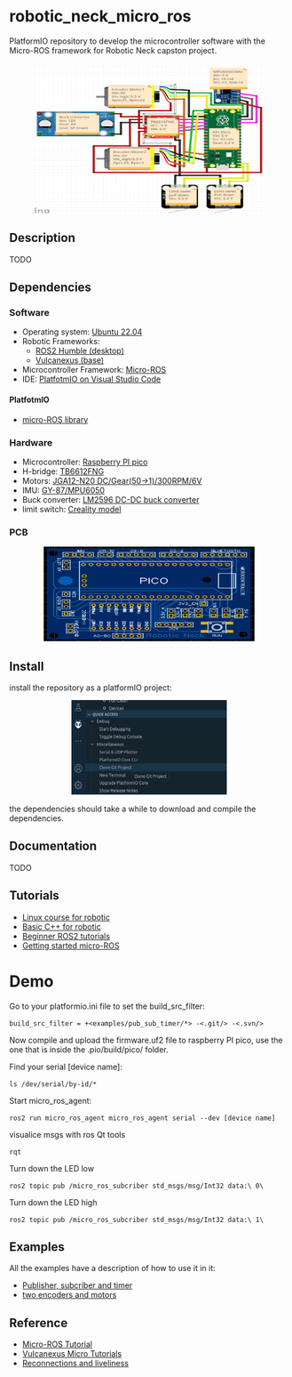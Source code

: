 # robotic_neck_micro_ros
PlatformIO repository to develop the microcontroller software with the Micro-ROS framework for Robotic Neck capston project.

<p align="center">
  <img width="420" height="270" src="/docs/imgs/circuito.png">
</p>

## Description
TODO

## Dependencies
### Software
* Operating system: [Ubuntu 22.04](https://ubuntu.com/tutorials/install-ubuntu-desktop#1-overview)
* Robotic Frameworks:
  * [ROS2 Humble (desktop)](https://docs.ros.org/en/humble/Installation/Ubuntu-Install-Debians.html)
  * [Vulcanexus (base)](https://docs.vulcanexus.org/en/humble/rst/installation/linux_binary_installation.html)
* Microcontroller Framework: [Micro-ROS](https://micro.ros.org)
* IDE: [PlatfotmIO on Visual Studio Code](https://platformio.org/install/ide?install=vscode)

#### PlatfotmIO
* [micro-ROS library](https://github.com/micro-ROS/micro_ros_platformio)

### Hardware
* Microcontroller: [Raspberry PI pico](https://es.aliexpress.com/item/1005005492271193.html?spm=a2g0o.detail.0.0.a300BYAXBYAXSc&gps-id=pcDetailTopMoreOtherSeller&scm=1007.40000.327270.0&scm_id=1007.40000.327270.0&scm-url=1007.40000.327270.0&pvid=80bd1aaa-1118-4132-9205-e19beda6f5bd&_t=gps-id:pcDetailTopMoreOtherSeller,scm-url:1007.40000.327270.0,pvid:80bd1aaa-1118-4132-9205-e19beda6f5bd,tpp_buckets:668%232846%238109%231935&pdp_npi=4%40dis%21CLP%213505%213505.0%21%21%213.95%21%21%40210324a716916205231051502e6731%2112000033294465105%21rec%21CL%21%21A&search_p4p_id=202308091535231367361898504487695602_0)
* H-bridge: [TB6612FNG](https://es.aliexpress.com/item/32804187775.html?pdp_npi=2%40dis%21CLP%21CLP470%21CLP444%21%21%21%21%21%40210324a716916203262676043e6731%2112000034258280910%21btf&_t=pvid%3Aa1d9a860-e94b-40b5-a4a7-1f11fbd09405&afTraceInfo=32804187775__pc__pcBridgePPC__xxxxxx__1691620326&spm=a2g0o.ppclist.product.mainProduct&gatewayAdapt=glo2esp)
* Motors: [JGA12-N20 DC/Gear(50->1)/300RPM/6V](https://www.amazon.com/JGA12-N20-Motor-Speed-Encoder-3000rpm/dp/B0C2V9QTJ2?th=1)
* IMU: [GY-87/MPU6050](https://es.aliexpress.com/item/1005005002758134.html?spm=a2g0o.productlist.main.31.2ce07181negliP&algo_pvid=87703ceb-05fc-443c-8466-862c884f6110&aem_p4p_detail=2023080815300810421502957714640017224522&algo_exp_id=87703ceb-05fc-443c-8466-862c884f6110-15&pdp_npi=4%40dis%21CLP%213918%213016.0%21%21%214.43%21%21%40210318b816915338088023396e2036%2112000031310085612%21sea%21CL%210%21A&curPageLogUid=CLX3FBmFSdhz&search_p4p_id=2023080815300810421502957714640017224522_16)
* Buck converter: [LM2596 DC-DC buck converter](https://es.aliexpress.com/item/1005004354573123.html?srcSns=sns_WhatsApp&spreadType=socialShare&bizType=ProductDetail&social_params=21155296584&aff_fcid=4f77adf0b9d74611a75504fb32662668-1697222479272-08118-_m06AhcS&tt=MG&aff_fsk=_m06AhcS&aff_platform=default&sk=_m06AhcS&aff_trace_key=4f77adf0b9d74611a75504fb32662668-1697222479272-08118-_m06AhcS&shareId=21155296584&businessType=ProductDetail&platform=AE&terminal_id=5a85732ff3724ddcb8680d0a8952b024&afSmartRedirect=y)
* limit switch: [Creality model](https://es.aliexpress.com/item/1005001834951972.html?spm=a2g0o.productlist.main.9.3894oUWRoUWROB&algo_pvid=c2cab6e0-5eae-4ec9-9755-b381f5ca6279&aem_p4p_detail=202310131148017729036743569600004645563&algo_exp_id=c2cab6e0-5eae-4ec9-9755-b381f5ca6279-4&pdp_npi=4%40dis%21CLP%211489%211344.0%21%21%211.54%21%21%402103244b16972228814054994e172b%2112000017795457109%21sea%21CL%210%21AB&curPageLogUid=cORvOKONY65a&search_p4p_id=202310131148017729036743569600004645563_5)

### PCB

<p align="center">
  <img width="380" height="170" src="/docs/imgs/PCB.png">
</p>

## Install
install the repository as a platformIO project:

<p align="center">
  <img width="280" height="170" src="/docs/imgs/git_clone_pio.png">
</p>

the dependencies should take a while to download and compile the dependencies.

## Documentation
TODO

## Tutorials
* [Linux course for robotic](https://app.theconstructsim.com/courses/linux-for-robotics-40/)
* [Basic C++ for robotic](https://app.theconstructsim.com/courses/59)
* [Beginner ROS2 tutorials](https://docs.ros.org/en/humble/Tutorials/Beginner-CLI-Tools.html)
* [Getting started micro-ROS](https://docs.vulcanexus.org/en/humble/rst/microros_documentation/getting_started/getting_started.html)


# Demo
Go to your platformio.ini file to set the build_src_filter:
```
build_src_filter = +<examples/pub_sub_timer/*> -<.git/> -<.svn/>
```
Now compile and upload the firmware.uf2 file to raspberry PI pico, use the one that is inside the .pio/build/pico/ folder.

Find your serial [device name]:
```
ls /dev/serial/by-id/*
```
Start micro_ros_agent:
```
ros2 run micro_ros_agent micro_ros_agent serial --dev [device name]
```
visualice msgs with ros Qt tools
```
rqt 
```
Turn down the LED low
```
ros2 topic pub /micro_ros_subcriber std_msgs/msg/Int32 data:\ 0\
```
Turn down the LED high
```
ros2 topic pub /micro_ros_subcriber std_msgs/msg/Int32 data:\ 1\
```

## Examples
All the examples have a description of how to use it in it:
* [Publisher, subcriber and timer](/src/examples/pub_sub_timer/main.cpp)
* [two encoders and motors](/src/examples/two_enc_motor/main.cpp)

## Reference
* [Micro-ROS Tutorial](https://micro.ros.org/docs/tutorials/core/overview/)
* [Vulcanexus Micro Tutorials](https://docs.vulcanexus.org/en/latest/rst/tutorials/micro/micro_tutorials.html)
* [Reconnections and liveliness](https://docs.vulcanexus.org/en/latest/rst/tutorials/micro/handle_reconnections/handle_reconnections.html#client-side-ping-api)

